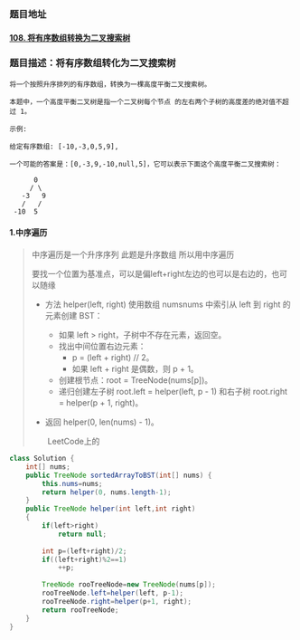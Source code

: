 ###  题目地址

#### [108. 将有序数组转换为二叉搜索树](https://leetcode-cn.com/problems/convert-sorted-array-to-binary-search-tree/)



###  题目描述：将有序数组转化为二叉搜索树

```
将一个按照升序排列的有序数组，转换为一棵高度平衡二叉搜索树。

本题中，一个高度平衡二叉树是指一个二叉树每个节点 的左右两个子树的高度差的绝对值不超过 1。

示例:

给定有序数组: [-10,-3,0,5,9],

一个可能的答案是：[0,-3,9,-10,null,5]，它可以表示下面这个高度平衡二叉搜索树：

      0
     / \
   -3   9
   /   /
 -10  5

```



#### 1.中序遍历 

> 中序遍历是一个升序序列 此题是升序数组 所以用中序遍历
>
> 要找一个位置为基准点，可以是偏left+right左边的也可以是右边的，也可以随缘
>
> 
>
> - 方法 helper(left, right) 使用数组 numsnums 中索引从 left 到 right 的元素创建 BST：
>   - 如果 left > right，子树中不存在元素，返回空。
>   - 找出中间位置右边元素：
>     - p = (left + right) // 2。
>     - 如果 left + right 是偶数，则 p + 1。
>   - 创建根节点：root = TreeNode(nums[p])。
>   - 递归创建左子树 root.left = helper(left, p - 1) 和右子树 root.right = helper(p + 1, right)。
>
> - 返回 helper(0, len(nums) - 1)。
>
>   ​																							LeetCode上的



```java
class Solution {
	int[] nums;
    public TreeNode sortedArrayToBST(int[] nums) {
    	this.nums=nums;
    	return helper(0, nums.length-1);
    }
    public TreeNode helper(int left,int right)
    {
    	if(left>right)
    		return null;
    	
    	int p=(left+right)/2;
    	if((left+right)%2==1)
    		++p;
    	
    	TreeNode rooTreeNode=new TreeNode(nums[p]);
    	rooTreeNode.left=helper(left, p-1);
    	rooTreeNode.right=helper(p+1, right);
    	return rooTreeNode;
    }
}
```


